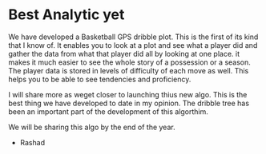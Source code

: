 # Best Analytic yet 

We have developed a Basketball GPS dribble plot.  This is the first of its kind that I know of.  It enables you to look at a plot and see what a player did and gather the data 
from what that player did all by looking at one place.  it makes it much easier to see the whole story of a possession or a season.  The player data is stored in levels of difficulty of 
each move as well.   This helps you to be able to see tendencies and proficiency.  

I will share more as weget closer to launching thius new algo.  This is the best thing we have developed to date in my opinion.  The dribble tree has been an important 
part of the development of this algorthim.

We will be sharing this algo by the end of the year.

- Rashad
